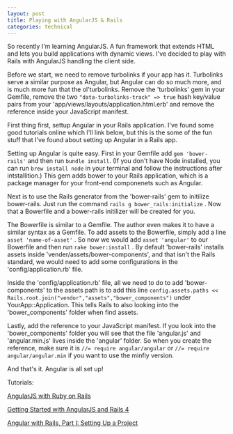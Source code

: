 ```yaml
---
layout: post
title: Playing with AngularJS & Rails
categories: technical
---
```

So recently I'm learning AngularJS. A fun framework that extends HTML and lets you build applications with dynamic views. I've decided to play with Rails with AngularJS handling the client side.

Before we start, we need to remove turbolinks if your app has it. Turbolinks serve a similar purpose as Angular, but Angular can do so much more, and is much more fun that the ol'turbolinks. Remove the 'turbolinks' gem in your Gemfile, remove the two `"data-turbolinks-track" => true` hash key/value pairs from your 'app/views/layouts/application.html.erb' and remove the reference inside your JavaScript manifest.


First thing first, settup Angular in your Rails application. I've found some good tutorials online which I'll link below, but this is the some of the fun stuff that I've found about setting up Angular in a Rails app.

Setting up Angular is quite easy. First in your Gemfile add `gem 'bower-rails'`  and then run  `bundle install`. (If you don't have Node installed, you can run  `brew install node`  in your terminal and follow the instructions after intstallition.) This gem adds bower to your Rails application, which is a package manager for your front-end componenets such as Angular.

Next is to use the Rails generator from the 'bower-rails' gem to initilize bower-rails. Just run the command  `rails g bower_rails:initialize` . Now that a Bowerfile and a bower-rails initilizer will be created for you.

The Bowerfile is similar to a Gemfile. The author even makes it to have a similar syntax as a Gemfile. To add assets to the Bowerfile, simply add a line  `asset 'name-of-asset'` . So now we would add  `asset 'angular'`  to our Bowerfile and then run  `rake bower:install` . By default 'bower-rails' installs assets inside 'vender/assets/bower-components', and that isn't the Rails standard, we would need to add some configurations in the 'config/application.rb' file.

Inside the 'config/application.rb' file, all we need to do to add 'bower-components' to the assets path is to add this line `config.assets.paths << Rails.root.join("vendor","assets","bower_components")` under YourApp::Application. This tells Rails to also looking into the 'bower_components' folder when find assets.

Lastly, add the reference to your JavaScript manifest. If you look into the 'bower_components' folder you will see that the file 'angular.js' and 'angular.min.js' lives inside the 'angular' folder. So when you create the reference, make sure it is  `//= require angular/angular`  or  `//= require angular/angular.min`  if you want to use the minfiy version.

And that's it. Angular is all set up!

Tutorials:

[AngularJS with Ruby on Rails](http://angular-rails.com/)

[Getting Started with AngularJS and Rails 4](http://blog.honeybadger.io/beginners-guide-to-angular-js-rails/)

[Angular with Rails, Part I: Setting Up a Project](http://www.intridea.com/blog/2014/9/25/how-to-set-up-angular-with-rails)